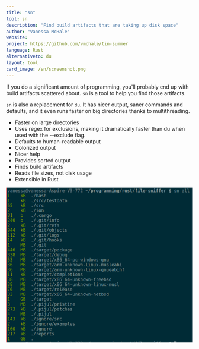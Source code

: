 ```yaml
---
title: "sn"
tool: sn
description: "Find build artifacts that are taking up disk space"
author: "Vanessa McHale"
website:
project: https://github.com/vmchale/tin-summer
language: Rust
alternativeto: du
layout: tool
card_image: /sn/screenshot.png
---
```


If you do a significant amount of programming, you'll probably end up with
build artifacts scattered about. `sn` is a tool to help you find those
artifacts.

`sn` is also a replacement for `du`. It has nicer output, saner commands
and defaults, and it even runs faster on big directories thanks to
multithreading.


* Faster on large directories
* Uses regex for exclusions, making it dramatically faster than du when used with the --exclude flag.
* Defaults to human-readable output
* Colorized output
* Nicer help
* Provides sorted output
* Finds build artifacts
* Reads file sizes, not disk usage
* Extensible in Rust

![Screenshot](screenshot.png)
